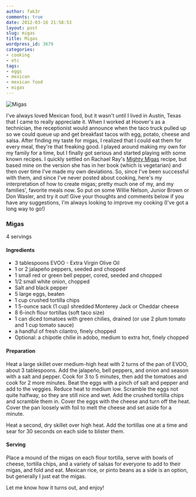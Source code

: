 ```yaml
---
author: fak3r
comments: true
date: 2012-03-16 21:58:53
layout: post
slug: migas
title: Migas
wordpress_id: 3679
categories:
- cooking
- etc
tags:
- eggs
- mexican
- mexican food
- migas
---
```


![Migas](/assets/2012/migas.jpg)

I've always loved Mexican food, but it wasn't until I lived in Austin, Texas that I came to really appreciate it. When I worked at Hoover's as a technician, the receptionist would announce when the taco truck pulled up so we could queue up and get breakfast tacos with egg, potato, cheese and salsa. After finding my taste for migas, I realized that I could eat them for every meal, they're that freaking good. I played around making my own for my family for a time, but I finally got serious and started playing with some known recipes. I quickly settled on Rachael Ray's [Mighty Migas](http://www.rachaelrayshow.com/food/recipes/mighty-migas/) recipe, but based mine on the version she has in her book (which is vegetarian) and then over time I've made my own deviations. So, since I've been successful with them, and since I've never posted about cooking, here's my interpretation of how to create migas; pretty much one of my, and my families', favorite meals now. So put on some Willie Nelson, Junior Brown or Don Wasler, and try it out! Give your thoughts and comments below if you have any suggestions, I'm always looking to improve my cooking (I've got a long way to go!)

<!-- more -->


### Migas
4 servings




#### Ingredients


* 3 tablespoons EVOO - Extra Virgin Olive Oil
* 1 or 2 jalapeño peppers, seeded and chopped
* 1 small red or green bell pepper, cored, seeded and chopped
* 1/2 small white onion, chopped
* Salt and black pepper
* 5 large eggs, beaten
* 1 cup crushed tortilla chips
* 1 5-ounce sack (1 cup) shredded Monterey Jack or Cheddar cheese
* 8 6-inch flour tortillas (soft taco size)
* 1 can diced tomatoes with green chilies, drained (or use 2 plum tomato and 1 cup tomato sauce)
* a handful of fresh cilantro, finely chopped
* Optional: a chipotle chilie in adobo, medium to extra hot, finely chopped


#### Preparation


Heat a large skillet over medium-high heat with 2 turns of the pan of EVOO, about 3 tablespoons. Add the jalapeño, bell peppers, and onion and season with a salt and pepper. Cook for 3 to 5 minutes, then add the tomatoes and cook for 2 more minutes. Beat the eggs with a pinch of salt and pepper and add to the veggies. Reduce heat to medium low. Scramble the eggs not quite halfway, so they are still nice and wet. Add the crushed tortilla chips and scramble them in. Cover the eggs with the cheese and turn off the heat. Cover the pan loosely with foil to melt the cheese and set aside for a minute.

Heat a second, dry skillet over high heat. Add the tortillas one at a time and sear for 30 seconds on each side to blister them.


#### Serving


Place a mound of the migas on each flour tortilla, serve with bowls of cheese, tortilla chips, and a variety of salsas for everyone to add to their migas, and fold and eat. Mexican rice, or pinto beans as a side is an option, but generally I just eat the migas.

Let me know how it turns out, and enjoy!
